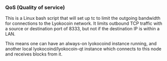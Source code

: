 ### QoS (Quality of service) ###

This is a Linux bash script that will set up tc to limit the outgoing bandwidth for connections to the Lyokocoin network. It limits outbound TCP traffic with a source or destination port of 8333, but not if the destination IP is within a LAN.

This means one can have an always-on lyokocoind instance running, and another local lyokocoind/lyokocoin-qt instance which connects to this node and receives blocks from it.
